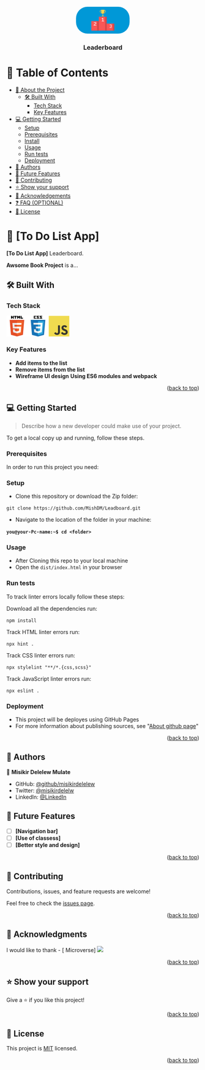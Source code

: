 <a name="readme-top"></a>

<div align="center">
  <img src="src/images/leaderboards.svg" alt="logo" width="140"  height="auto" style="border-radius:30px;" />
  <br/>

  <h3><b>Leaderboard</b></h3>

</div>


<!-- TABLE OF CONTENTS -->

# 📗 Table of Contents

- [📖 About the Project](#about-project)
  - [🛠 Built With](#built-with)
    - [Tech Stack](#tech-stack)
    - [Key Features](#key-features)
- [💻 Getting Started](#getting-started)
  - [Setup](#setup)
  - [Prerequisites](#prerequisites)
  - [Install](#install)
  - [Usage](#usage)
  - [Run tests](#run-tests)
  - [Deployment](#triangular_flag_on_post-deployment)
- [👥 Authors](#authors)
- [🔭 Future Features](#future-features)
- [🤝 Contributing](#contributing)
- [⭐️ Show your support](#support)
- [🙏 Acknowledgements](#acknowledgements)
- [❓ FAQ (OPTIONAL)](#faq)
- [📝 License](#license)

<!-- PROJECT DESCRIPTION -->

# 📖 [To Do List App] <a name="about-project"></a>



**[To Do List App]** Leaderboard.

**Awsome Book Project** is a...

## 🛠 Built With <a name="built-with"></a>

### Tech Stack <a name="tech-stack"></a>

<a href="https://www.w3.org/html/" target="_blank"><img align="center" src="https://raw.githubusercontent.com/devicons/devicon/master/icons/html5/html5-original-wordmark.svg" alt="html5" width="55" height="55"/></a><a href="https://www.w3schools.com/css/" target="_blank"><img align="center" src="https://raw.githubusercontent.com/devicons/devicon/master/icons/css3/css3-original-wordmark.svg" alt="css3" width="55" height="55"/></a><a href="https://developer.mozilla.org/en-US/docs/Web/JavaScript" target="_blank" rel="noreferrer"><img align="center" src="https://raw.githubusercontent.com/devicons/devicon/master/icons/javascript/javascript-original.svg" alt="javascript" width="55" height="55"/></a>


<!-- Features -->
### Key Features <a name="key-features"></a>

<!-- > Describe between 1-3 key features of the application.-->
- **Add items to the list**
- **Remove items from the list**
- **Wireframe UI design**
 **Using ES6 modules and webpack**

<p align="right">(<a href="#readme-top">back to top</a>)</p>

<!-- GETTING STARTED -->

## 💻 Getting Started <a name="getting-started"></a>

> Describe how a new developer could make use of your project.

To get a local copy up and running, follow these steps.

### Prerequisites

In order to run this project you need:

<!--
Example command:

```sh
 gem install rails
```
 -->

### Setup

- Clone this repository or download the Zip folder:

```
git clone https://github.com/MishDM/Leadboard.git
```

- Navigate to the location of the folder in your machine:

**``you@your-Pc-name:~$ cd <folder>``**


### Usage

- After Cloning this repo to your local machine
- Open the `dist/index.html` in your browser


### Run tests

To track linter errors locally follow these steps:  

Download all the dependencies run:
```
npm install
```
Track HTML linter errors run:
```
npx hint .
```
Track CSS linter errors run:
```
npx stylelint "**/*.{css,scss}"
```
Track JavaScript linter errors run:
```
npx eslint .
```

### Deployment

- This project will be deployes using GitHub Pages
- For more information about publishing sources, see "[About github page](https://docs.github.com/en/pages/getting-started-with-github-pages/about-github-pages#publishing-sources-for-github-pages-sites)"

<p align="right">(<a href="#readme-top">back to top</a>)</p>

<!-- AUTHORS -->

## 👥 Authors <a name="authors"></a>

👤 **Misikir Delelew Mulate**

- GitHub: [@github/misikirdelelew](https://github.com/Misikirdelelew)
- Twitter: [@misikirdelelw](https://twitter.com/misikir.delelew)
- LinkedIn: [@LinkedIn](https://www.linkedin.com/in/misikir-delelew-114a5946)

<!--👤 **Okolo Oshoke**

- GitHub: [@lorenzoworx](https://github.com/lorenzoworx)
- Twitter: [@lorenzoworx](https://twitter.com/lorenzoworx)
- LinkedIn: [Oshoke Okolo]https://www.linkedin.com/in/oshoke-okolo-665208108/)

<p align="right">(<a href="#readme-top">back to top</a>)</p>-->

<!-- FUTURE FEATURES -->

## 🔭 Future Features <a name="future-features"></a>


- [ ] **[Navigation bar]**
- [ ] **[Use of classess]**
- [ ] **[Better style and design]**

<p align="right">(<a href="#readme-top">back to top</a>)</p>

<!-- CONTRIBUTING -->

## 🤝 Contributing <a name="contributing"></a>

Contributions, issues, and feature requests are welcome!

Feel free to check the [issues page](../../issues/).

<p align="right">(<a href="#readme-top">back to top</a>)</p>


<!-- ACKNOWLEDGEMENTS -->

## 🙏 Acknowledgments <a name="acknowledgements"></a>


I would like to thank - [ Microverse]
 **![](https://img.shields.io/badge/Microverse-blueviolet)**

<p align="right">(<a href="#readme-top">back to top</a>)</p>

<!-- SUPPORT -->
## ⭐️ Show your support <a name="support"></a>

<!-- > Write a message to encourage readers to support your project -->
Give a ⭐️ if you like this project!

<p align="right">(<a href="#readme-top">back to top</a>)</p>

<!-- LICENSE -->

## 📝 License <a name="license"></a>
This project is [MIT](https://github.com/misikirdelelew/leadboard/blob/dev/LICENSE) licensed.
<p align="right">(<a href="#readme-top">back to top</a>)</p>
